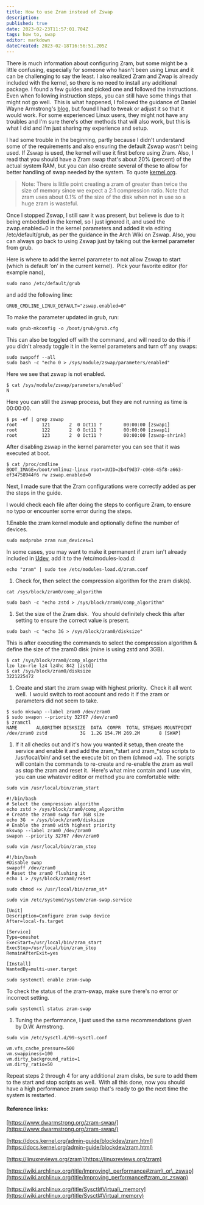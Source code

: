 ```yaml
---
title: How to use Zram instead of Zswap
description: 
published: true
date: 2023-02-23T11:57:01.704Z
tags: how to, swap
editor: markdown
dateCreated: 2023-02-18T16:56:51.205Z
---
```


There is much information about configuring Zram, but some might be a little confusing, especially for someone who hasn't been using Linux and it can be challenging to say the least. I also realized Zram and Zwap is already included with the kernel, so there is no need to install any additional package. I found a few guides and picked one and followed the instructions. Even when following instruction steps, you can still have some things that might not go well.  This is what happened, I followed the guidance of Daniel Wayne Armstrong's [blog](https://www.dwarmstrong.org/zram-swap/), but found I had to tweak or adjust it so that it would work. For some experienced Linux users, they might not have any troubles and I'm sure there's other methods that will also work, but this is what I did and i'm just sharing my experience and setup.

I had some trouble in the beginning, partly because I didn't understand some of the requirements and also ensuring the default Zswap wasn't being used. If Zswap is used, the kernel will use it first before using Zram. Also, I read that you should have a Zram swap that's about 20% (percent) of the actual system RAM, but you can also create several of these to allow for better handling of swap needed by the system. To quote [kernel.org](http://kernel.org).

> Note: There is little point creating a zram of greater than twice the size of memory since we expect a 2:1 compression ratio. Note that zram uses about 0.1% of the size of the disk when not in use so a huge zram is wasteful.

Once I stopped Zswap, I still saw it was present, but believe is due to it being embedded in the kernel, so I just ignored it, and used the zwap.enabled=0 in the kernel parameters and added it via editing /etc/default/grub, as per the guidance in the Arch Wiki on Zswap. Also, you can always go back to using Zswap just by taking out the kernel parameter from grub.

Here is where to add the kernel parameter to not allow Zswap to start (which is default ‘on’ in the current kernel).  Pick your favorite editor (for example nano),

`sudo nano /etc/default/grub`

and add the following line:

```plaintext
GRUB_CMDLINE_LINUX_DEFAULT="zswap.enabled=0"
```

To make the parameter updated in grub, run:

`sudo grub-mkconfig -o /boot/grub/grub.cfg`

This can also be toggled off with the command, and will need to do this if you didn't already toggle it in the kernel parameters and turn off any swaps:

`sudo swapoff --all`  
`sudo bash -c "echo 0 > /sys/module/zswap/parameters/enabled"`

Here we see that zswap is not enabled.

```plaintext
$ cat /sys/module/zswap/parameters/enabled`
N
```

Here you can still the zswap process, but they are not running as time is 00:00:00.

```plaintext
$ ps -ef | grep zswap 
root         121       2  0 Oct11 ?        00:00:00 [zswap1] 
root         122       2  0 Oct11 ?        00:00:00 [zswap1] 
root         123       2  0 Oct11 ?        00:00:00 [zswap-shrink]
```

After disabling zswap in the kernel parameter you can see that it was executed at boot.

```plaintext
$ cat /proc/cmdline  
BOOT_IMAGE=/boot/vmlinuz-linux root=UUID=2b4f9d37-c068-45f8-a663-ef34758944f6 rw zswap.enabled=0
```

Next, I made sure that the Zram configurations were correctly added as per the steps in the guide.

I would check each file after doing the steps to configure Zram, to ensure no typo or encounter some error during the steps.

1.Enable the zram kernel module and optionally define the number of devices.

`sudo modprobe zram num_devices=1`

In some cases, you may want to make it permanent if zram isn't already included in [Udev](https://wiki.archlinux.org/title/Udev), add it to the /etc/modules-load.d:

`echo "zram" | sudo tee /etc/modules-load.d/zram.conf`

1.  Check for, then select the compression algorithm for the zram disk(s).

`cat /sys/block/zram0/comp_algorithm`

`sudo bash -c "echo zstd > /sys/block/zram0/comp_algorithm"`

1.  Set the size of the Zram disk.  You should definitely check this after setting to ensure the correct value is present.

`sudo bash -c "echo 3G > /sys/block/zram0/disksize"`

This is after executing the commands to select the compression algorithm & define the size of the zram0 disk (mine is using zstd and 3GB).

```plaintext
$ cat /sys/block/zram0/comp_algorithm 
lzo lzo-rle lz4 lz4hc 842 [zstd] 
$ cat /sys/block/zram0/disksize 
3221225472
```

1.  Create and start the zram swap with highest priority.  Check it all went well.  I would switch to root account and redo it if the zram or parameters did not seem to take.

```plaintext
$ sudo mkswap --label zram0 /dev/zram0
$ sudo swapon --priority 32767 /dev/zram0
$ zramctl 
NAME       ALGORITHM DISKSIZE  DATA  COMPR  TOTAL STREAMS MOUNTPOINT 
/dev/zram0 zstd            3G  1.2G 154.7M 269.2M       8 [SWAP]
```

1.  If it all checks out and it's how you wanted it setup, then create the service and enable it and add the zram\_\*start and zram\_\*stop scripts to /usr/local/bin/ and set the execute bit on them (chmod +x).  The scripts will contain the commands to re-create and re-enable the zram as well as stop the zram and reset it.  Here's what mine contain and I use vim, you can use whatever editor or method you are comfortable with:

`sudo vim /usr/local/bin/zram_start`

```plaintext
#!/bin/bash
# Select the compression algorithm
echo zstd > /sys/block/zram0/comp_algorithm
# Create the zram0 swap for 3GB size
echo 3G  > /sys/block/zram0/disksize
# Enable the zram0 with highest priority
mkswap --label zram0 /dev/zram0
swapon --priority 32767 /dev/zram0
```

`sudo vim /usr/local/bin/zram_stop`

```plaintext
#!/bin/bash
#Disable swap
swapoff /dev/zram0
# Reset the zram0 flushing it
echo 1 > /sys/block/zram0/reset
```

`sudo chmod +x /usr/local/bin/zram_st*`

`sudo vim /etc/systemd/system/zram-swap.service`

```plaintext
[Unit] 
Description=Configure zram swap device 
After=local-fs.target 

[Service] 
Type=oneshot 
ExecStart=/usr/local/bin/zram_start 
ExecStop=/usr/local/bin/zram_stop 
RemainAfterExit=yes 

[Install] 
WantedBy=multi-user.target
```

`sudo systemctl enable zram-swap`

To check the status of the zram-swap, make sure there's no error or incorrect setting.

`sudo systemctl status zram-swap`

1.  Tuning the performance, I just used the same recommendations given by D.W. Armstrong.

`sudo vim /etc/sysctl.d/99-sysctl.conf`

```plaintext
vm.vfs_cache_pressure=500 
vm.swappiness=100 
vm.dirty_background_ratio=1 
vm.dirty_ratio=50
```

Repeat steps 2 through 4 for any additional zram disks, be sure to add them to the start and stop scripts as well.  With all this done, now you should have a high performance zram swap that's ready to go the next time the system is restarted.

#### Reference links:

[https://www.dwarmstrong.org/zram-swap/](https://www.dwarmstrong.org/zram-swap/)

[https://docs.kernel.org/admin-guide/blockdev/zram.html](https://docs.kernel.org/admin-guide/blockdev/zram.html)

[https://linuxreviews.org/zram](https://linuxreviews.org/zram)

[https://wiki.archlinux.org/title/Improving\_performance#zram\_or\_zswap](https://wiki.archlinux.org/title/Improving_performance#zram_or_zswap)

[https://wiki.archlinux.org/title/Sysctl#Virtual\_memory](https://wiki.archlinux.org/title/Sysctl#Virtual_memory)